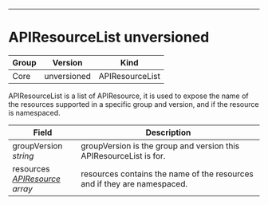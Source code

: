 

-----------
# APIResourceList unversioned



Group        | Version     | Kind
------------ | ---------- | -----------
Core | unversioned | APIResourceList







APIResourceList is a list of APIResource, it is used to expose the name of the resources supported in a specific group and version, and if the resource is namespaced.



Field        | Description
------------ | -----------
groupVersion <br /> *string*  | groupVersion is the group and version this APIResourceList is for.
resources <br /> *[APIResource](#apiresource-unversioned) array*  | resources contains the name of the resources and if they are namespaced.






